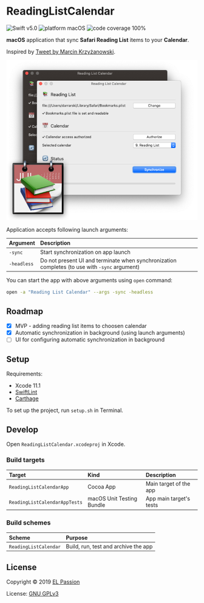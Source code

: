 # ReadingListCalendar

![Swift v5.0](https://img.shields.io/badge/swift-v5.0-orange.svg)
![platform macOS](https://img.shields.io/badge/platform-macOS-blue.svg)
![code coverage 100%](https://img.shields.io/badge/covergage-100%25-success.svg)

**macOS** application that sync **Safari Reading List** items to your **Calendar**.

Inspired by [Tweet by Marcin Krzyżanowski](https://twitter.com/krzyzanowskim/status/1099679842860257280).

![Reading List Calendar App](Misc/screenshot-1.png)

Application accepts following launch arguments:

|Argument|Description|
|:--|:--|
|`-sync`|Start synchronization on app launch|
|`-headless`|Do not present UI and terminate when synchronization completes (to use with `-sync` argument)|

You can start the app with above arguments using `open` command:

```sh
open -a "Reading List Calendar" --args -sync -headless
```

## Roadmap

- [x] MVP - adding reading list items to choosen calendar
- [x] Automatic synchronization in background (using launch arguments)
- [ ] UI for configuring automatic synchronization in background

## Setup

Requirements: 

- Xcode 11.1
- [SwiftLint](https://github.com/realm/SwiftLint)
- [Carthage](https://github.com/Carthage/Carthage)

To set up the project, run `setup.sh` in Terminal.

## Develop

Open `ReadingListCalendar.xcodeproj` in Xcode.

### Build targets

|Target|Kind|Description|
|:--|:--|:--|
|`ReadingListCalendarApp`|Cocoa App|Main target of the app|
|`ReadingListCalendarAppTests`|macOS Unit Testing Bundle|App main target's tests|

### Build schemes

|Scheme|Purpose|
|:--|:--|
|`ReadingListCalendar`|Build, run, test and archive the app|

## License

Copyright © 2019 [EL Passion](https://www.elpassion.com)

License: [GNU GPLv3](LICENSE)
